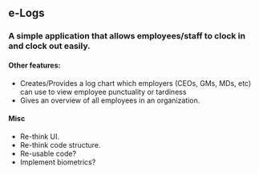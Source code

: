 ## e-Logs ##

### A simple application that allows employees/staff to clock in and clock out easily. ###
#### Other features: ####
- Creates/Provides a log chart which employers (CEOs, GMs, MDs, etc) can use to view employee punctuality or tardiness
- Gives an overview of all employees in an organization.

#### Misc ####
- Re-think UI.
- Re-think code structure.
- Re-usable code?
- Implement biometrics?
